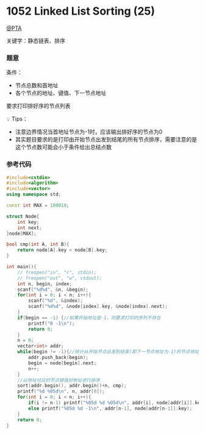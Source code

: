 # 1052 Linked List Sorting (25)

[@PTA](https://pintia.cn/problem-sets/994805342720868352/problems/994805425780670464)

关键字：静态链表、排序

### 题意  
条件：
- 节点总数和首地址  
- 各个节点的地址、键值、下一节点地址  

要求打印排好序的节点列表  

💡 Tips：
- 注意边界情况当首地址节点为-1时，应该输出排好序的节点为0
- 其实题目要求的是打印由开始节点出发到结尾的所有节点排序，需要注意的是这个节点数可能会小于条件给出总结点数


### 参考代码
```C++
#include<cstdio>
#include<algorithm>
#include<vector>
using namespace std;

const int MAX = 100010;

struct Node{
    int key;
    int next;
}node[MAX];

bool cmp(int A, int B){
    return node[A].key < node[B].key;
}

int main(){
    // freopen("in", "r", stdin);
    // freopen("out", "w", stdout);
    int n, begin, index;
    scanf("%d%d", &n, &begin);
    for(int i = 0; i < n; i++){
        scanf("%d", &index);
        scanf("%d%d", &node[index].key, &node[index].next);
    }
    if(begin == -1) {//如果开始地址是-1，则要求打印的序列不存在
        printf("0 -1\n");
        return 0;
    }
    n = 0;
    vector<int> addr;
    while(begin != -1){//统计从开始节点出发到结束(即下一节点地址为-1)的节点地址
        addr.push_back(begin);
        begin = node[begin].next;
        n++;
    }
    //以地址对应的节点键值对地址进行排序
    sort(addr.begin(), addr.begin()+n, cmp);
    printf("%d %05d\n", n, addr[0]);
    for(int i = 0; i < n; i++){
        if(i != n-1) printf("%05d %d %05d\n", addr[i], node[addr[i]].key, addr[i+1]);
        else printf("%05d %d -1\n", addr[n-1], node[addr[n-1]].key);
    }
    return 0;
}
```